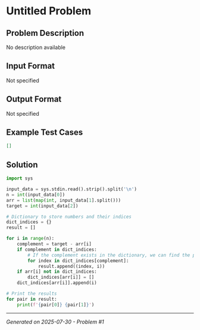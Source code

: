 # Untitled Problem

## Problem Description
No description available

## Input Format
Not specified

## Output Format
Not specified

## Example Test Cases
```json
[]
```

## Solution
```python
import sys

input_data = sys.stdin.read().strip().split('\n')
n = int(input_data[0])
arr = list(map(int, input_data[1].split()))
target = int(input_data[2])

# Dictionary to store numbers and their indices
dict_indices = {}
result = []

for i in range(n):
    complement = target - arr[i]
    if complement in dict_indices:
        # If the complement exists in the dictionary, we can find the pairs
        for index in dict_indices[complement]:
            result.append((index, i))
    if arr[i] not in dict_indices:
        dict_indices[arr[i]] = []
    dict_indices[arr[i]].append(i)

# Print the results
for pair in result:
    print(f'{pair[0]} {pair[1]}')
```

---
*Generated on 2025-07-30 - Problem #1*